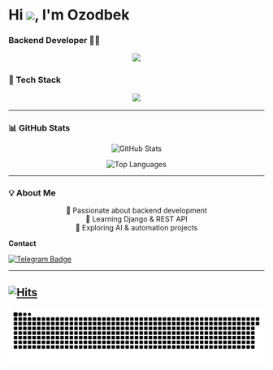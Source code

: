 <img align="right" src='https://chart.googleapis.com/chart?cht=qr&chl=https%3A%2F%2Ft.me/multibola&chs=180x180&choe=UTF-8&chld=L|2' alt=''>
<h1>Hi <img src="https://media.giphy.com/media/hvRJCLFzcasrR4ia7z/giphy.gif" width="25px">, I'm Ozodbek</h1>
<h3>Backend Developer 👨‍💻</h3>

<p align="center">
  <img class="img" src="https://streak-stats.demolab.com/?user=Ozodbek1-AI&theme=tokyonight_duo&hide_border=true"/>
</p>



### 🧰 Tech Stack
<p align="center">
  <img src="https://skillicons.dev/icons?i=python,django,postgresql,git,github,linux,vscode&theme=dark" />
</p>

---

### 📊 GitHub Stats

<p align="center">
  <img src="https://github-readme-stats.vercel.app/api?username=Ozodbek1-AI&show_icons=true&theme=tokyonight&hide_border=true" alt="GitHub Stats" />
</p>

<p align="center">
  <img src="https://github-readme-stats.vercel.app/api/top-langs/?username=Ozodbek1-AI&layout=compact&theme=tokyonight&hide_border=true" alt="Top Languages" />
</p>


---

### 💡 About Me
<p align="center">
  🔹 Passionate about backend development<br>
  🔹 Learning Django & REST API<br>
  🔹 Exploring AI & automation projects<br>
</p>


<!--
**Ozodbek1-AI/Ozodbek1-AI** is a ✨ _special_ ✨ repository because its `README.md` (this file) appears on your GitHub profile.
![Welcome!](86T4GWHN.gif)

<!--  <img src="https://github-profile-summary-cards.vercel.app/api/cards/profile-details?username=firdavsDev&theme=github_dark" alt="info">  -->



<!--  [![willianrod's wakatime stats](https://github-readme-stats.vercel.app/api/wakatime?username=FirdavsDev&theme=github_dark&layout=compact)](https://wakatime.com/@FirdavsDev) -->

<!-- **Back-end**

![Python](https://img.shields.io/badge/-Python-black?style=flat-square&logo=Python)
![Django](https://img.shields.io/badge/-Django-0aad48?style=flat-square&logo=Django)
![Django Rest Framework](https://img.shields.io/badge/DRF-red?style=flat-square&logo=Django)
![FastAPI](https://img.shields.io/badge/-FastAPI-%2300C7B7?style=flat-square&logo=FastAPI)
![Celery](https://img.shields.io/badge/-Celery-%2300C7B7?style=flat-square&logo=Celery)

**Databases**

![Postgresql](https://img.shields.io/badge/-Postgresql-%232c3e50?style=flat-square&logo=Postgresql)
![Redis](https://img.shields.io/badge/-Redis-FCA121?style=flat-square&logo=Redis)
![SQLite](https://img.shields.io/badge/-Sqlite-%232c3e50?style=flat-square&logo=Sqlite)

**Tools**

![Docker](https://img.shields.io/badge/-Docker-46a2f1?style=flat-square&logo=docker&logoColor=white)
![Postman](https://img.shields.io/badge/Postman-FCA121?style=flat-square&logo=postman) -->



**Contact**

<!--[![Linkedin Badge](https://img.shields.io/badge/-Linkedin-blue?style=flat-square&logo=Linkedin&logoColor=white&link=hhttps:/www.linkedin.com/in/davronbek-boltayev)](https://www.linkedin.com/in/davronbek-boltayev/)-->
[![Telegram Badge](https://img.shields.io/badge/-Telegram-blue?style=flat-square&logo=Telegram&logoColor=white&link=https://t.me/sherbekovozodbek)](https://t.me/sherbekovozodbek)

------------
[![Hits](https://hits.sh/github.com/Ozodbek1-AI.svg)](https://hits.sh/github.com/Ozodbek1-AI/)
------------


![Snake animation](https://raw.githubusercontent.com/theMir8/theMir8/output/github-contribution-grid-snake.svg)

